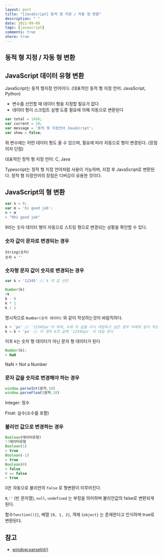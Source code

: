 ```yaml
---
layout: post
title: "[JavaScript] 동적 형 지정 / 자동 형 변환"
description: " "
date: 2021-09-09
tags: [javascript]
comments: true
share: true
---
```


## 동적 형 지정 / 자동 형 변환

## JavaScript 데이터 유형 변환

JavaScript는 동적 형지정 언어이다. (대표적인 동적 형 지정 언어: JavaScript, Python)

* 변수를 선언할 때 데이터 형을 지정할 필요가 없다
* 데이터 형이 스크립트 실행 도중 필요에 의해 자동으로 변환된다

```js
var total = 1456;
var current = 10;
var message = '동적 형 지정언어 JavaScript';
var show = false;
```

위 변수에는 어떤 데이터 형도 올 수 있으며, 필요에 따라 자동으로 형이 변경된다. (장점이자 단점)

대표적인 정적 형 지정 언어: C, Java

Typescript는 정적 형 지정 언어처럼 사용이 가능하며, 지정 후 JavaScript로 변환된다. 정적 형 지정언어의 장점은 디버깅이 유용한 것이다.

## JavaScript의 형 변환

```js
var n = 9;
var m = 'hi good job';
n + m
> "9hi good job"
```

9라는 숫자 데이터 형이 자동으로 스트링 형으로 변경되는 상황을 확인할 수 있다.

### 숫자 값이 문자로 변경되는 경우

```Js
String(숫자)
숫자 + ''
```

### 숫자형 문자 값이 숫자로 변경되는 경우

```js
var k = '12345' // k 의 값 선언

Number(k)
+k
k - 0
k * 1
k / 1
```

명시적으로 `Number(숫자 데이터)` 와 같이 작성하는것이 바람직하다.

```js
k + 'px' // '12345px'이 되며, k에 이 값을 다시 대입하고 싶은 경우 아래와 같이 작성한다
k = k + 'px' // 이 경우 k의 값에 '12345px' 이 대입 된다
```

이후 k는 숫자 형 데이터가 아닌 문자 형 데이터가 된다

```js
Number(k);
> NaN
```

NaN = Not a Number

### 문자 값을 숫자로 변경해야 하는 경우

```js
window.parseInt(문자,10)
window.parseFloat(문자,10)
```

Integer: 정수

Float: 실수(소수를 포함)

### 불리언 값으로 변경하는 경우

```js
Boolean(데이터유형)
!!데이터유형
Boolean(1)
> true
Boolean(-1)
> true
Boolean(0)
> false
0 == false
> true
```

0은 자동으로 불리언의 `false` 로 형변환이 이루어진다.

`0`,`''` (빈 문자열), `null`, `undefined` 는 부정을 의미하며 불리언값의 false로 변환되게 된다.

함수`function(){}`, 배열 `[0, 1, 2]`, 객체 `{object}` 는 존재한다고 인식하며 true로 변환된다.

## 참고

- [window.parseInt()](https://developer.mozilla.org/ko/docs/Web/JavaScript/Reference/Global_Objects/parseInt)